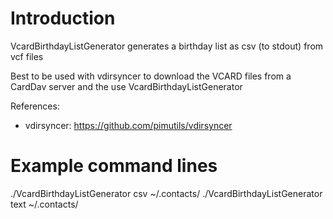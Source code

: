 # Introduction
VcardBirthdayListGenerator generates a birthday list as csv (to stdout) from vcf files

Best to be used with vdirsyncer to download the VCARD files from a CardDav server
and the use VcardBirthdayListGenerator

References:
- vdirsyncer: https://github.com/pimutils/vdirsyncer 

# Example command lines
 ./VcardBirthdayListGenerator csv ~/.contacts/
 ./VcardBirthdayListGenerator text ~/.contacts/

